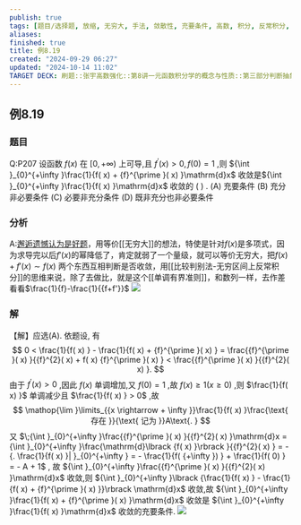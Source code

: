 ```yaml
---
publish: true
tags: [题目/选择题, 放缩, 无穷大, 手法, 敛散性, 充要条件, 高数, 积分, 反常积分, 收敛, 单调性, 导数, 做错了]
aliases: 
finished: true
title: 例8.19
created: "2024-09-29 06:27"
updated: "2024-10-14 11:02"
TARGET DECK: 刷题::张宇高数强化::第8讲一元函数积分学的概念与性质::第三部分判断抽象型反常积分的敛散性::例8.19
---
```

## 例8.19
### 题目
Q:P207 设函数 $f( x)$ 在 $\lbrack 0, + \infty )$ 上可导,且 ${f}^{\prime }( x) > 0, f( 0) = 1$ ,则 ${\int }_{0}^{+\infty }\frac{1}{f( x) + {f}^{\prime }( x) }\mathrm{d}x$ 收敛是${\int }_{0}^{+\infty }\frac{1}{f( x) }\mathrm{d}x$ 收敛的 ( ) .
(A) 充要条件 
(B) 充分非必要条件
(C) 必要非充分条件 
(D) 既非充分也非必要条件
### 分析
A:[邂逅遗憾认为是好题](https://www.bilibili.com/video/BV19FWDeEEkQ?t=599.9&p=4)，用等价[[无穷大]]的想法，特使是针对$f(x)$是多项式，因为求导完以后$f'(x)$的幂降低了，肯定就弱了一个量级，就可以等价无穷大，把$f(x)+f'(x)\sim f(x)$
两个东西互相判断是否收敛，用[[比较判别法-无穷区间上反常积分]]的思维来说，除了去做比，就是这个[[单调有界准则]]，和数列一样，去作差看看$\frac{1}{f}-\frac{1}{{f+f'}}$
![](https://img.hwenyi.tech/202410141900489.webp)
### 解
【解】应选(A).
依题设, 有
$$
0 < \frac{1}{f( x) } - \frac{1}{f( x) + {f}^{\prime }( x) } = \frac{{f}^{\prime }( x) }{{f}^{2}( x) + f( x) {f}^{\prime }( x) } < \frac{{f}^{\prime }( x) }{{f}^{2}( x) }.
$$
由于 ${f}^{\prime }( x) > 0$ ,因此 $f( x)$ 单调增加,又 $f( 0) = 1$ ,故 $f( x) \geq 1( {x \geq 0})$ ,则 $\frac{1}{f( x) }$ 单调减少且 $\frac{1}{f( x) } > 0$ ,故
$$
\mathop{\lim }\limits_{{x \rightarrow + \infty }}\frac{1}{f( x) }\frac{\text{ 存在 }}{\text{ 记为 }}A\text{. }
$$
又 $\;{\int }_{0}^{+\infty }\frac{{f}^{\prime }( x) }{{f}^{2}( x) }\mathrm{d}x = {\int }_{0}^{+\infty }\frac{\mathrm{d}\lbrack {f( x) }\rbrack }{{f}^{2}( x) } = - {. \frac{1}{f( x) }| }_{0}^{+\infty } = - \frac{1}{f( {+\infty }) } + \frac{1}{f( 0) } = - A + 1$ ,
故 ${\int }_{0}^{+\infty }\frac{{f}^{\prime }( x) }{{f}^{2}( x) }\mathrm{d}x$ 收敛,则 ${\int }_{0}^{+\infty }\lbrack {\frac{1}{f( x) } - \frac{1}{f( x) + {f}^{\prime }( x) }}\rbrack \mathrm{d}x$ 收敛,故 ${\int }_{0}^{+\infty }\frac{1}{f( x) + {f}^{\prime }( x) }\mathrm{d}x$ 收敛是 ${\int }_{0}^{+\infty }\frac{1}{f( x) }\mathrm{d}x$ 收敛的充要条件.
![](https://img.hwenyi.tech/202410141901690.webp)

